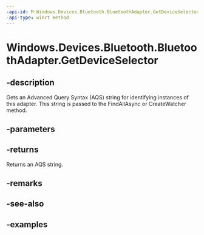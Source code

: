 ```yaml
---
-api-id: M:Windows.Devices.Bluetooth.BluetoothAdapter.GetDeviceSelector
-api-type: winrt method
---
```


<!-- Method syntax.
public string BluetoothAdapter.GetDeviceSelector()
-->

# Windows.Devices.Bluetooth.BluetoothAdapter.GetDeviceSelector

## -description
Gets an Advanced Query Syntax (AQS) string for identifying instances of this adapter. This string is passed to the FindAllAsync or CreateWatcher method.

## -parameters

## -returns
Returns an AQS string.

## -remarks

## -see-also

## -examples

